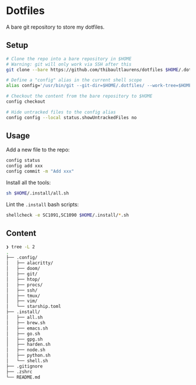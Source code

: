 # Dotfiles

A bare git repository to store my dotfiles.

## Setup

```sh
# Clone the repo into a bare repository in $HOME
# Warning: git will only work via SSH after this
git clone --bare https://github.com/thibaultlaurens/dotfiles $HOME/.dotfiles

# Define a "config" alias in the current shell scope
alias config='/usr/bin/git --git-dir=$HOME/.dotfiles/ --work-tree=$HOME'

# Checkout the content from the bare repository to $HOME
config checkout

# Hide untracked files to the config alias
config config --local status.showUntrackedFiles no
```

## Usage

Add a new file to the repo:

```sh
config status
config add xxx
config commit -m "Add xxx"
```

Install all the tools:

```sh
sh $HOME/.install/all.sh
```

Lint the `.install` bash scripts:

```sh
shellcheck -e SC1091,SC1090 $HOME/.install/*.sh
```

## Content

```sh
❯ tree -L 2
.
├── .config/
│   ├── alacritty/
│   ├── doom/
│   ├── git/
│   ├── htop/
│   ├── procs/
│   ├── ssh/
│   ├── tmux/
│   ├── vim/
│   └── starship.toml
├── .install/
│   ├── all.sh
│   ├── brew.sh
│   ├── emacs.sh
│   ├── go.sh
│   ├── gpg.sh
│   ├── harden.sh
│   ├── node.sh
│   ├── python.sh
│   └── shell.sh
├── .gitignore
├── .zshrc
└── README.md
```
